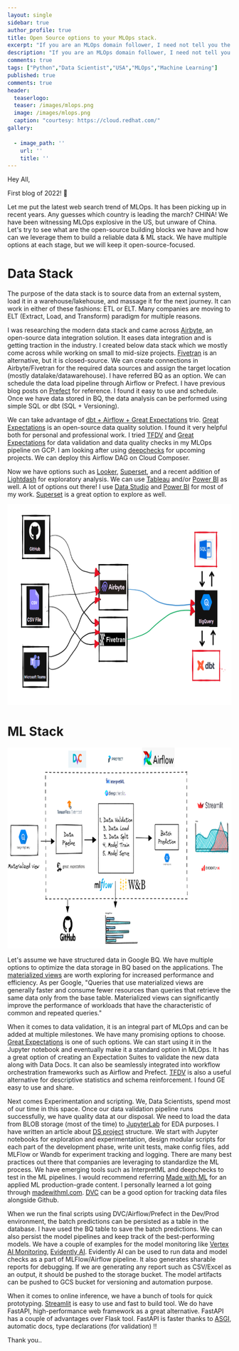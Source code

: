 ```yaml
---
layout: single
sidebar: true
author_profile: true
title: Open Source options to your MLOps stack.
excerpt: "If you are an MLOps domain follower, I need not tell you the explosion we have been witnessing in this field."
description: "If you are an MLOps domain follower, I need not tell you the explosion we have been witnessing in this field. The field is growing leaps and bounds. Startups are securing seed fundings like never before."
comments: true
tags: ["Python","Data Scientist","USA","MLOps","Machine Learning"]
published: true
comments: true
header:
  teaserlogo:
  teaser: /images/mlops.png
  image: /images/mlops.png
  caption: "courtesy: https://cloud.redhat.com/"
gallery:

  - image_path: ''
    url: ''
    title: ''
---
```


Hey All,

First blog of 2022! 💪

Let me put the latest web search trend of MLOps. It has been picking up in recent years. Any guesses which country is leading the march? CHINA! We have been witnessing MLOps explosive in the US, but unware of China. Let's try to see what are the open-source building blocks we have and how can we leverage them to build a reliable data & ML stack. We have multiple options at each stage, but we will keep it open-source-focused. 

# Data Stack

The purpose of the data stack is to source data from an external system, load it in a warehouse/lakehouse, and massage it for the next journey. It can work in either of these fashions: ETL or ELT. Many companies are moving to ELT (Extract, Load, and Transform) paradigm for multiple reasons.

I was researching the modern data stack and came across [Airbyte](https://airbyte.com/), an open-source data integration solution. It eases data integration and is getting traction in the industry. I created below data stack which we mostly come across while working on small to mid-size projects. [Fivetran](https://www.fivetran.com/) is an alternative, but it is closed-source. We can create connections in Airbyte/Fivetran for the required data sources and assign the target location (mostly datalake/datawarehouse). I have referred BQ as an option. We can schedule the data load pipeline through Airflow or Prefect. I have previous blog posts on [Prefect](https://ashishtele.github.io/2021/11/Prefect_DS_Pipeline.html) for reference. I found it easy to use and schedule. Once we have data stored in BQ, the data analysis can be performed using simple SQL or dbt (SQL + Versioning).

We can take advantage of [dbt + Airflow + Great Expectations](https://github.com/spbail/dag-stack) trio. [Great Expectations](https://greatexpectations.io/) is an open-source data quality solution. I found it very helpful both for personal and professional work. I tried [TFDV](https://www.tensorflow.org/tfx/data_validation/get_started) and [Great Expectations](https://greatexpectations.io/) for data validation and data quality checks in my MLOps pipeline on GCP. I am looking after using [deepchecks](https://github.com/deepchecks/deepchecks) for upcoming projects. We can deploy this Airflow DAG on Cloud Composer.

Now we have options such as [Looker](https://looker.com/google-cloud), [Superset](https://superset.apache.org/), and a recent addition of [Lightdash](https://github.com/lightdash/lightdash) for exploratory analysis. We can use [Tableau](https://www.tableau.com/) and/or [Power BI](https://powerbi.microsoft.com/en-us/) as well. A lot of options out there! I use [Data Studio](https://analytics.google.com/analytics/academy/course/10) and [Power BI](https://powerbi.microsoft.com/en-us/) for most of my work. [Superset](https://superset.apache.org/) is a great option to explore as well.

<p align="center">
  <img width="750" height="450" src="/images/mlops_data2.PNG">
</p>

# ML Stack

<p align="center">
  <img width="750" height="450" src="/images/mlops_data1.PNG">
</p>

Let's assume we have structured data in Google BQ. We have multiple options to optimize the data storage in BQ based on the applications. The [materialized views](https://cloud.google.com/bigquery/docs/materialized-views-best-practices) are worth exploring for increased performance and efficiency. As per Google, "Queries that use materialized views are generally faster and consume fewer resources than queries that retrieve the same data only from the base table. Materialized views can significantly improve the performance of workloads that have the characteristic of common and repeated queries."

When it comes to data validation, it is an integral part of MLOps and can be added at multiple milestones. We have many promising options to choose. [Great Expectations](https://greatexpectations.io/blog/ml-ops-great-expectations/) is one of such options. We can start using it in the Jupyter notebook and eventually make it a standard option in MLOps. It has a great option of creating an Expectation Suites to validate the new data along with Data Docs. It can also be seamlessly integrated into workflow orchestration frameworks such as Airflow and Prefect. [TFDV](https://www.tensorflow.org/tfx/data_validation/get_started) is also a useful alternative for descriptive statistics and schema reinforcement. I found GE easy to use and share.

Next comes Experimentation and scripting. We, Data Scientists, spend most of our time in this space. Once our data validation pipeline runs successfully, we have quality data at our disposal. We need to load the data from BLOB storage (most of the time) to [JupyterLab](https://jupyter.org/) for EDA purposes. I have written an article about [DS project](https://ashishtele.github.io/2021/10/Python_file_folder_structure.html) structure. We start with Jupyter notebooks for exploration and experimentation, design modular scripts for each part of the development phase, write unit tests, make config files, add MLFlow or Wandb for experiment tracking and logging. There are many best practices out there that companies are leveraging to standardize the ML process. We have emerging tools such as InterpretML and deepchecks to test in the ML pipelines. I would recommend referring [Made with ML](https://madewithml.com/) for an applied ML production-grade content. I personally learned a lot going through [madewithml.com](madewithml.com). [DVC](https://dvc.org/) can be a good option for tracking data files alongside Github.

When we run the final scripts using DVC/Airflow/Prefect in the Dev/Prod environment, the batch predictions can be persisted as a table in the database. I have used the BQ table to save the batch predictions. We can also persist the model pipelines and keep track of the best-performing models. We have a couple of examples for the model monitoring like [Vertex AI Monitoring](https://cloud.google.com/vertex-ai/docs/model-monitoring), [Evidently AI](https://evidentlyai.com/). Evidently AI can be used to run data and model checks as a part of MLFlow/Airflow pipeline. It also generates sharable reports for debugging. If we are generating any report such as CSV/Excel as an output, it should be pushed to the storage bucket. The model artifacts can be pushed to GCS bucket for versioning and automation purpose.

When it comes to online inference, we have a bunch of tools for quick prototyping. [Streamlit](https://streamlit.io/) is easy to use and fast to build tool. We do have FastAPI, high-performance web framework as a great alternative. FastAPI has a couple of advantages over Flask tool. FastAPI is faster thanks to [ASGI](https://fastapi.tiangolo.com/benchmarks/), automatic docs, type declarations (for validation) !!

Thank you..
